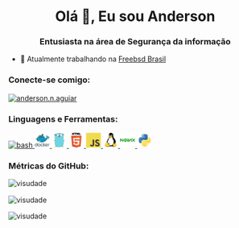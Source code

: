 
<h1 align="center">Olá 👋, Eu sou Anderson</h1>
<h3 align="center">Entusiasta na área de Segurança da informação</h3>


- 🔭 Atualmente trabalhando na [Freebsd Brasil](https://www.freebsdbrasil.com.br)

<h3 align="left">Conecte-se comigo:</h3>
<p align="left">
<a href="https://www.linkedin.com/in/andersonnaguiar/" target="blank"><img align="center" src="https://raw.githubusercontent.com/rahuldkjain/github-profile-readme-generator/master/src/images/icons/Social/linked-in-alt.svg" alt="anderson.n.aguiar" height="15" width="20" /></a>
</p>

<h3 align="left">Linguagens e Ferramentas:</h3>
<p align="left"> 
  <a href="https://www.gnu.org/software/bash/" target="_blank" rel="noreferrer"> <img src="https://www.vectorlogo.zone/logos/gnu_bash/gnu_bash-icon.svg" alt="bash" width="30" height="30"/> </a> 
  <a href="https://www.docker.com/" target="_blank" rel="noreferrer"> <img src="https://raw.githubusercontent.com/devicons/devicon/master/icons/docker/docker-original-wordmark.svg" alt="docker" width="30" height="30"/> </a> 
  <a href="https://golang.org" target="_blank" rel="noreferrer"> <img src="https://raw.githubusercontent.com/devicons/devicon/master/icons/go/go-original.svg" alt="go" width="30" height="30"/> </a> 
  <a href="https://www.w3.org/html/" target="_blank" rel="noreferrer"> <img src="https://raw.githubusercontent.com/devicons/devicon/master/icons/html5/html5-original-wordmark.svg" alt="html5" width="30" height="30"/> </a> 
   <a href="https://developer.mozilla.org/en-US/docs/Web/JavaScript" target="_blank" rel="noreferrer"> <img src="https://raw.githubusercontent.com/devicons/devicon/master/icons/javascript/javascript-original.svg" alt="javascript" width="30" height="30"/> </a> 
   <a href="https://www.linux.org/" target="_blank" rel="noreferrer"> <img src="https://raw.githubusercontent.com/devicons/devicon/master/icons/linux/linux-original.svg" alt="linux" width="30" height="30"/> </a> 
   <a href="https://www.nginx.com" target="_blank" rel="noreferrer"> <img src="https://raw.githubusercontent.com/devicons/devicon/master/icons/nginx/nginx-original.svg" alt="nginx" width="30" height="30"/> </a> 
   <a href="https://www.python.org" target="_blank" rel="noreferrer"> <img src="https://raw.githubusercontent.com/devicons/devicon/master/icons/python/python-original.svg" alt="python" width="30" height="30"/> </a> </p>

<h3 align="left">Métricas do GitHub:</h3>
<p align="left"> <img src="https://komarev.com/ghpvc/?username=visudade&label=Profile%20views&color=0e75b6&style=flat" alt="visudade" /> </p>
<p><img align="center" src="https://github-readme-stats.vercel.app/api?username=visudade&show_icons=true&locale=en" alt="visudade" /></p>
<p><img align="center" src="https://github-readme-streak-stats.herokuapp.com/?user=visudade&" alt="visudade" /></p>
